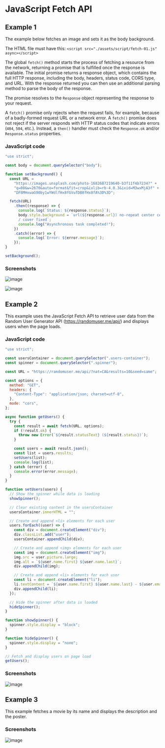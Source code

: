 # JavaScript Fetch API

## Example 1

The example below fetches an image and sets it as the body background.

The HTML file must have this: `<script src="./assets/script/fetch-01.js" async></script>`

The global `fetch()` method starts the process of fetching a resource from the network, returning a promise that is fulfilled once the response is available. The initial promise returns a response object, which contains the full HTTP response, including the body, headers, status code, CORS type, and URL. With the response returned you can then use an additional parsing method to parse the body of the response.

The promise resolves to the `Response` object representing the response to your request.

A `fetch()` promise only rejects when the request fails, for example, because of a badly-formed request URL or a network error. A `fetch()` promise does not reject if the server responds with HTTP status codes that indicate errors (`404`, `504`, etc.). Instead, a `then()` handler must check the `Response.ok` and/or `Response.status` properties.

### JavaScript code

```javascript
"use strict";

const body = document.querySelector("body");

function setBackground() {
  const URL =
    "https://images.unsplash.com/photo-1682687219640-b3f11f4b7234?" +
    "q=80&w=2670&auto=format&fit=crop&ixlib=rb-4.0.3&ixid=M3wxMjA3f" +
    "DF8MHxwaG90by1wYWdlfHx8fGVufDB8fHx8fA%3D%3D";

  fetch(URL)
    .then((response) => {
      console.log(`Status: ${response.status}`);
      body.style.background = `url(${response.url}) no-repeat center center 
      / cover fixed`;
      console.log("Asynchronous task completed!");
    })
    .catch((error) => {
      console.log(`Error: ${error.message}`);
    });
}

setBackground();
```

### Screenshots

![image](https://github.com/stefanoturcarelli/javascript-fetch-api/assets/67341828/c10f515e-4892-48ef-919a-e30a516a686a)

![image](https://github.com/stefanoturcarelli/javascript-fetch-api/assets/67341828/309974bf-f1bf-45dc-8733-05dd627f35bf)

## Example 2 

This example uses the JavaScript Fetch API to retrieve user data from the Random User Generator API (https://randomuser.me/api/) and displays users when the page loads. 

### JavaScript code

```javascript
"use strict";

const usersContainer = document.querySelector(".users-container");
const spinner = document.querySelector(".spinner");

const URL = "https://randomuser.me/api/?nat=CA&results=10&seed=same";

const options = {
  method: "GET",
  headers: {
    "Content-Type": "application/json; charset=utf-8",
  },
  mode: "cors",
};

async function getUsers() {
  try {
    const result = await fetch(URL, options);
    if (!result.ok) {
      throw new Error(`${result.statusText} (${result.status})`);
    }

    const users = await result.json();
    const list = users.results;
    setUsers(list);
    console.log(list);
  } catch (error) {
    console.error(error.message);
  }
}

function setUsers(users) {
  // Show the spinner while data is loading
  showSpinner();

  // Clear existing content in the usersContainer
  usersContainer.innerHTML = "";

  // Create and append <li> elements for each user
  users.forEach((user) => {
    const div = document.createElement("div");
    div.classList.add("user");
    usersContainer.appendChild(div);

    // Create and append <img> elements for each user
    const img = document.createElement("img");
    img.src = user.picture.large;
    img.alt = `${user.name.first} ${user.name.last}`;
    div.appendChild(img);

    // Create and append <li> elements for each user
    const li = document.createElement("li");
    li.textContent = `${user.name.first} ${user.name.last} - ${user.email}`;
    div.appendChild(li);
  });

  // Hide the spinner after data is loaded
  hideSpinner();
}

function showSpinner() {
  spinner.style.display = "block";
}

function hideSpinner() {
  spinner.style.display = "none";
}

// Fetch and display users on page load
getUsers();
```

### Screenshots

![image](https://github.com/stefanoturcarelli/javascript-fetch-api/assets/67341828/2743a989-9795-4d14-82ca-d205714bf6fc)

## Example 3

This example fetches a movie by its name and displays the description and the poster.

### Screenshots

![image](https://github.com/stefanoturcarelli/javascript-fetch-api/assets/67341828/08422e3d-a61d-437f-b743-681e410e4124)


